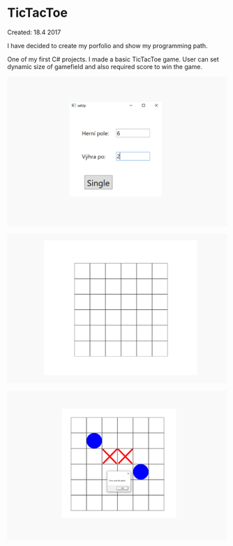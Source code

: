 # TicTacToe
Created: 18.4 2017

I have decided to create my porfolio and show my programming path.

One of my first C# projects. I made a basic TicTacToe game. User can set dynamic size of gamefield and also required score to win the game.



![alt text](https://github.com/KubinTomas/TicTacToe/blob/master/demoImages/start.png)

![alt text](https://github.com/KubinTomas/TicTacToe/blob/master/demoImages/game.png)

![alt text](https://github.com/KubinTomas/TicTacToe/blob/master/demoImages/end.png)
